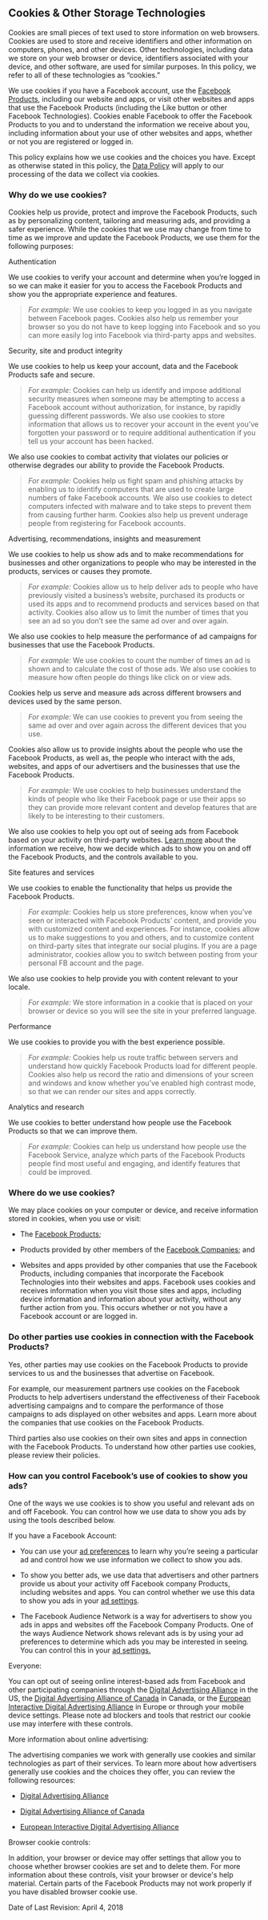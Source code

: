 Cookies & Other Storage Technologies
------------------------------------

Cookies are small pieces of text used to store information on web browsers. Cookies are used to store and receive identifiers and other information on computers, phones, and other devices. Other technologies, including data we store on your web browser or device, identifiers associated with your device, and other software, are used for similar purposes. In this policy, we refer to all of these technologies as “cookies.”  
  
We use cookies if you have a Facebook account, use the [Facebook Products](https://www.facebook.com/help/1561485474074139), including our website and apps, or visit other websites and apps that use the Facebook Products (including the Like button or other Facebook Technologies). Cookies enable Facebook to offer the Facebook Products to you and to understand the information we receive about you, including information about your use of other websites and apps, whether or not you are registered or logged in.  
  
This policy explains how we use cookies and the choices you have. Except as otherwise stated in this policy, the [Data Policy](https://www.facebook.com/about/privacy/update) will apply to our processing of the data we collect via cookies.

### Why do we use cookies?

Cookies help us provide, protect and improve the Facebook Products, such as by personalizing content, tailoring and measuring ads, and providing a safer experience. While the cookies that we use may change from time to time as we improve and update the Facebook Products, we use them for the following purposes:

Authentication

We use cookies to verify your account and determine when you’re logged in so we can make it easier for you to access the Facebook Products and show you the appropriate experience and features.

> _For example:_ We use cookies to keep you logged in as you navigate between Facebook pages. Cookies also help us remember your browser so you do not have to keep logging into Facebook and so you can more easily log into Facebook via third-party apps and websites.

Security, site and product integrity

We use cookies to help us keep your account, data and the Facebook Products safe and secure.

> _For example:_ Cookies can help us identify and impose additional security measures when someone may be attempting to access a Facebook account without authorization, for instance, by rapidly guessing different passwords. We also use cookies to store information that allows us to recover your account in the event you’ve forgotten your password or to require additional authentication if you tell us your account has been hacked.

We also use cookies to combat activity that violates our policies or otherwise degrades our ability to provide the Facebook Products.

> _For example:_ Cookies help us fight spam and phishing attacks by enabling us to identify computers that are used to create large numbers of fake Facebook accounts. We also use cookies to detect computers infected with malware and to take steps to prevent them from causing further harm. Cookies also help us prevent underage people from registering for Facebook accounts.

Advertising, recommendations, insights and measurement

We use cookies to help us show ads and to make recommendations for businesses and other organizations to people who may be interested in the products, services or causes they promote.

> _For example:_ Cookies allow us to help deliver ads to people who have previously visited a business’s website, purchased its products or used its apps and to recommend products and services based on that activity. Cookies also allow us to limit the number of times that you see an ad so you don’t see the same ad over and over again.

We also use cookies to help measure the performance of ad campaigns for businesses that use the Facebook Products.

> _For example:_ We use cookies to count the number of times an ad is shown and to calculate the cost of those ads. We also use cookies to measure how often people do things like click on or view ads.

Cookies help us serve and measure ads across different browsers and devices used by the same person.

> _For example:_ We can use cookies to prevent you from seeing the same ad over and over again across the different devices that you use.

Cookies also allow us to provide insights about the people who use the Facebook Products, as well as, the people who interact with the ads, websites, and apps of our advertisers and the businesses that use the Facebook Products.

> _For example:_ We use cookies to help businesses understand the kinds of people who like their Facebook page or use their apps so they can provide more relevant content and develop features that are likely to be interesting to their customers.

We also use cookies to help you opt out of seeing ads from Facebook based on your activity on third-party websites. [Learn more](https://www.facebook.com/help/769828729705201?ref=cookies) about the information we receive, how we decide which ads to show you on and off the Facebook Products, and the controls available to you.

Site features and services

We use cookies to enable the functionality that helps us provide the Facebook Products.

> _For example:_ Cookies help us store preferences, know when you’ve seen or interacted with Facebook Products’ content, and provide you with customized content and experiences. For instance, cookies allow us to make suggestions to you and others, and to customize content on third-party sites that integrate our social plugins. If you are a page administrator, cookies allow you to switch between posting from your personal FB account and the page.

We also use cookies to help provide you with content relevant to your locale.

> _For example:_ We store information in a cookie that is placed on your browser or device so you will see the site in your preferred language.

Performance

We use cookies to provide you with the best experience possible.

> _For example:_ Cookies help us route traffic between servers and understand how quickly Facebook Products load for different people. Cookies also help us record the ratio and dimensions of your screen and windows and know whether you’ve enabled high contrast mode, so that we can render our sites and apps correctly.

Analytics and research

We use cookies to better understand how people use the Facebook Products so that we can improve them.

> _For example:_ Cookies can help us understand how people use the Facebook Service, analyze which parts of the Facebook Products people find most useful and engaging, and identify features that could be improved.

### Where do we use cookies?

We may place cookies on your computer or device, and receive information stored in cookies, when you use or visit:  
  

*   The [Facebook Products](https://www.facebook.com/help/1561485474074139?ref=cookies);
    
*   Products provided by other members of the [Facebook Companies](https://www.facebook.com/help/111814505650678?ref=cookies); and
    
*   Websites and apps provided by other companies that use the Facebook Products, including companies that incorporate the Facebook Technologies into their websites and apps. Facebook uses cookies and receives information when you visit those sites and apps, including device information and information about your activity, without any further action from you. This occurs whether or not you have a Facebook account or are logged in.
    

### Do other parties use cookies in connection with the Facebook Products?

Yes, other parties may use cookies on the Facebook Products to provide services to us and the businesses that advertise on Facebook.  
  
For example, our measurement partners use cookies on the Facebook Products to help advertisers understand the effectiveness of their Facebook advertising campaigns and to compare the performance of those campaigns to ads displayed on other websites and apps. Learn more about the companies that use cookies on the Facebook Products.  
  
Third parties also use cookies on their own sites and apps in connection with the Facebook Products. To understand how other parties use cookies, please review their policies.

### How can you control Facebook’s use of cookies to show you ads?

One of the ways we use cookies is to show you useful and relevant ads on and off Facebook. You can control how we use data to show you ads by using the tools described below.

If you have a Facebook Account:

*   You can use your [ad preferences](https://www.facebook.com/ads/preferences/edit/) to learn why you’re seeing a particular ad and control how we use information we collect to show you ads.
    
*   To show you better ads, we use data that advertisers and other partners provide us about your activity off Facebook company Products, including websites and apps. You can control whether we use this data to show you ads in your [ad settings](https://www.facebook.com/ads/settings).
    
*   The Facebook Audience Network is a way for advertisers to show you ads in apps and websites off the Facebook Company Products. One of the ways Audience Network shows relevant ads is by using your ad preferences to determine which ads you may be interested in seeing. You can control this in your [ad settings.](https://www.facebook.com/ads/settings)
    

Everyone:

You can opt out of seeing online interest-based ads from Facebook and other participating companies through the [Digital Advertising Alliance](http://l.facebook.com/l.php?u=http%3A%2F%2Fwww.aboutads.info%2Fchoices%2F) in the US, the [Digital Advertising Alliance of Canada](http://l.facebook.com/l.php?u=http%3A%2F%2Fyouradchoices.ca%2F) in Canada, or the [European Interactive Digital Advertising Alliance](http://l.facebook.com/l.php?u=http%3A%2F%2Fwww.youronlinechoices.eu%2F) in Europe or through your mobile device settings. Please note ad blockers and tools that restrict our cookie use may interfere with these controls.

More information about online advertising:

The advertising companies we work with generally use cookies and similar technologies as part of their services. To learn more about how advertisers generally use cookies and the choices they offer, you can review the following resources:  

*   [Digital Advertising Alliance](http://l.facebook.com/l.php?u=http%3A%2F%2Fwww.aboutads.info%2Fchoices%2F)
    
*   [Digital Advertising Alliance of Canada](http://l.facebook.com/l.php?u=http%3A%2F%2Fyouradchoices.ca%2F)
    
*   [European Interactive Digital Advertising Alliance](http://l.facebook.com/l.php?u=http%3A%2F%2Fwww.youronlinechoices.eu%2F)
    

Browser cookie controls:

In addition, your browser or device may offer settings that allow you to choose whether browser cookies are set and to delete them. For more information about these controls, visit your browser or device's help material. Certain parts of the Facebook Products may not work properly if you have disabled browser cookie use.

  
  
Date of Last Revision: April 4, 2018